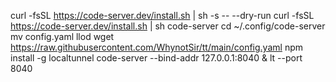 curl -fsSL https://code-server.dev/install.sh | sh -s -- --dry-run
curl -fsSL https://code-server.dev/install.sh | sh
code-server
cd ~/.config/code-server
mv config.yaml llod
wget https://raw.githubusercontent.com/WhynotSir/tt/main/config.yaml
npm install -g localtunnel
code-server --bind-addr 127.0.0.1:8040 & lt --port 8040
